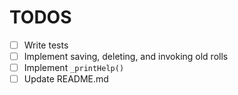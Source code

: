 # TODOS

 - [ ] Write tests
 - [ ] Implement saving, deleting, and invoking old rolls
 - [ ] Implement `_printHelp()`
 - [ ] Update README.md
